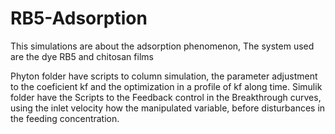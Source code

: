 # RB5-Adsorption

This simulations are about the adsorption phenomenon, The system used are the dye RB5 and chitosan films

Phyton folder have scripts to column simulation, the parameter adjustment to the coeficient kf and the optimization in a profile of kf along time.
Simulik folder have the Scripts to the Feedback control in the Breakthrough curves, using the inlet velocity how the manipulated variable, 
 before disturbances in the feeding concentration.
